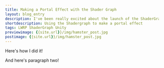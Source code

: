 ```yaml
---
title: Making a Portal Effect with the Shader Graph
layout: blog_entry
description: I've been really excited about the launch of the ShaderGraph, and I wanted to share how I made a cute, simple shader for the Hamster Portal.
shortdescription: Using the Shadergraph to make a portal effect
tags: LWRP ShaderGraph Unity
previewimage: {{site.url}}/img/hamster_post.jpg
postimage: {{site.url}}/img/hamster_post.jpg
---
```


Here's how I did it!

And here's paragraph two!
